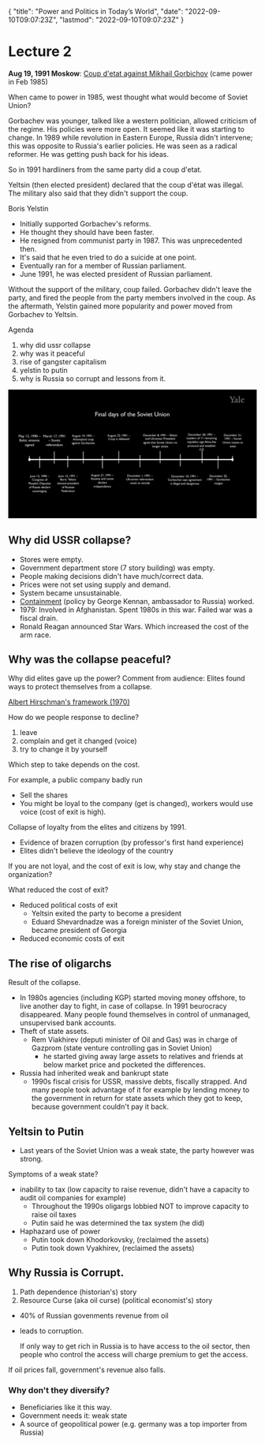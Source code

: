 {
  "title": "Power and Politics in Today’s World",
  "date": "2022-09-10T09:07:23Z",
  "lastmod": "2022-09-10T09:07:23Z"
}


# Lecture 2


**Aug 19, 1991 Moskow**: [Coup d'etat against Mikhail Gorbichov](https://en.wikipedia.org/wiki/1991_Soviet_coup_d%27%C3%A9tat_attempt) (came power in Feb 1985)

When came to power in 1985, west thought what would become of Soviet Union?

Gorbachev was younger, talked like a western politician, allowed criticism of the regime. His policies were more open. It seemed like it was starting to change. In 1989 while revolution in Eastern Europe, Russia didn't intervene; this was opposite to Russia's earlier policies. He was seen as a radical reformer. He was getting push back for his ideas.

So in 1991 hardliners from the same party did a coup d'etat.

Yeltsin (then elected president) declared that the coup d'état was illegal. The military also said that they didn't support the coup.

Boris Yelstin
- Initially supported Gorbachev's reforms. 
- He thought they should have been faster. 
- He resigned from communist party in 1987. This was unprecedented then.
- It's said that he even tried to do a suicide at one point.
- Eventually ran for a member of Russian parliament.
- June 1991, he was elected president of Russian parliament.

Without the support of the military, coup failed. Gorbachev didn't leave the party, and fired the people from the party members involved in the coup. As the aftermath, Yelstin gained more popularity and power moved from Gorbachev to Yeltsin.


Agenda

1. why did ussr collapse
2. why was it peaceful
3. rise of gangster capitalism
4. yelstin to putin
5. why is Russia so corrupt and lessons from it.




![final_days](images/final_days_of_ussr.png)


## Why did USSR collapse?

- Stores were empty. 
- Government department store (7 story building) was empty.
- People making decisions didn't have much/correct data. 
- Prices were not set using supply and demand.
- System became unsustainable.
- [Containment](https://en.wikipedia.org/wiki/Containment) (policy by  George Kennan, ambassador to Russia) worked.
- 1979: Involved in Afghanistan. Spent 1980s in this war. Failed war was a fiscal drain. 
- Ronald Reagan announced Star Wars. Which increased the cost of the arm race.
    
## Why was the collapse peaceful?

Why did elites gave up the power? 
Comment from audience: Elites found ways to protect themselves from a collapse.

[Albert Hirschman's framework (1970)](https://en.wikipedia.org/wiki/Exit,_Voice,_and_Loyalty)

How do we people response to decline?
1. leave
2. complain and get it changed (voice)
3. try to change it by yourself

Which step to take depends on the cost.

For example, a public company badly run
- Sell the shares
- You might be loyal to the company (get is changed), workers would use voice (cost of exit is high).

Collapse of loyalty from the elites and citizens by 1991.
- Evidence of brazen corruption (by professor's first hand experience)
- Elites didn't believe the ideology of the country

If you are not loyal, and the cost of exit is low, why stay and change the organization?

What reduced the cost of exit?
- Reduced political costs of exit
  - Yeltsin exited the party to become a president
  - Eduard Shevardnadze was a foreign minister of the Soviet Union, became president of Georgia 
- Reduced economic costs of exit

## The rise of oligarchs

Result of the collapse. 

- In 1980s agencies (including KGP) started moving money offshore, to live another day to fight, in case of collapse. In 1991 beurocracy disappeared. Many people found themselves in control of unmanaged, unsupervised bank accounts.
- Theft of state assets.
  - Rem Viakhirev (deputi minister of Oil and Gas) was in charge of Gazprom (state venture controlling gas in Soviet Union)
    - he started giving away large assets to relatives and friends at below market price and pocketed the differences.
- Russia had inherited weak and bankrupt state
  - 1990s fiscal crisis for USSR, massive debts, fiscally strapped. And many people took advantage of it for example by lending money to the government in return for state assets which they got to keep, because government couldn't pay it back.

## Yeltsin to Putin

- Last years of the Soviet Union was a weak state, the party however was strong.

Symptoms of a weak state?
- inability to tax (low capacity to raise revenue, didn't have a capacity to audit oil companies for example)
    - Throughout the 1990s oligargs lobbied NOT to improve capacity to raise oil taxes
    - Putin said he was determined the tax system (he did)
- Haphazard use of power
  - Putin took down Khodorkovsky, (reclaimed the assets)
  - Putin took down Vyakhirev, (reclaimed the assets)

## Why Russia is Corrupt.


1. Path dependence (historian's) story
2. Resource Curse (aka oil curse) (political economist's) story
  - 40% of Russian govenments revenue from oil
  - leads to corruption. 

    If only way to get rich in Russia is to have access to the oil sector, then people who control the access will charge premium to get the access.
    
If oil prices fall, government's revenue also falls.
    
### Why don't they diversify?
- Beneficiaries like it this way. 
- Government needs it: weak state
- A source of geopolitical power (e.g. germany was a top importer from Russia)



